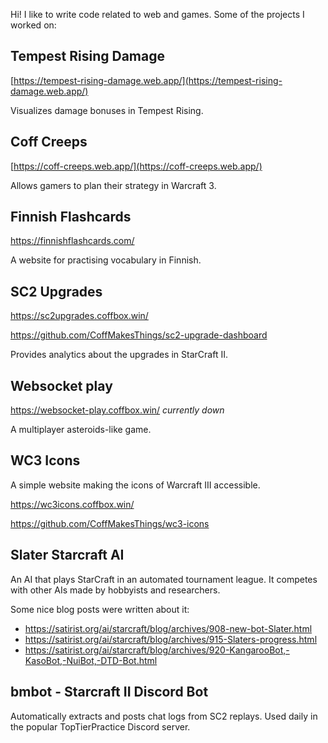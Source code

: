 Hi! I like to write code related to web and games. Some of the projects I worked on:

## Tempest Rising Damage

[https://tempest-rising-damage.web.app/](https://tempest-rising-damage.web.app/)

Visualizes damage bonuses in Tempest Rising.

## Coff Creeps

[https://coff-creeps.web.app/](https://coff-creeps.web.app/)

Allows gamers to plan their strategy in Warcraft 3.

## Finnish Flashcards

https://finnishflashcards.com/

A website for practising vocabulary in Finnish.

## SC2 Upgrades

https://sc2upgrades.coffbox.win/

https://github.com/CoffMakesThings/sc2-upgrade-dashboard

Provides analytics about the upgrades in StarCraft II.

## Websocket play

https://websocket-play.coffbox.win/ *currently down*

A multiplayer asteroids-like game.

## WC3 Icons

A simple website making the icons of Warcraft III accessible.

https://wc3icons.coffbox.win/

https://github.com/CoffMakesThings/wc3-icons

## Slater Starcraft AI

An AI that plays StarCraft in an automated tournament league. It competes with other AIs made by hobbyists and researchers.

Some nice blog posts were written about it:

- https://satirist.org/ai/starcraft/blog/archives/908-new-bot-Slater.html
- https://satirist.org/ai/starcraft/blog/archives/915-Slaters-progress.html
- https://satirist.org/ai/starcraft/blog/archives/920-KangarooBot,-KasoBot,-NuiBot,-DTD-Bot.html

## bmbot - Starcraft II Discord Bot

Automatically extracts and posts chat logs from SC2 replays. Used daily in the popular TopTierPractice Discord server.
